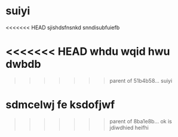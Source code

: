 # suiyi
<<<<<<< HEAD
sjishdsfnsnkd
snndisubfuiefb

<<<<<<< HEAD
whdu 
wqid hwu
dwbdb 
=======
>>>>>>> parent of 51b4b58... suiyi

sdmcelwj fe
ksdofjwf 
=======
>>>>>>> parent of 8ba1e8b... ok
is jdiwdhied heifhi 
